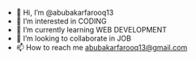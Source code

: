 - 👋 Hi, I’m @abubakarfarooq13
- 👀 I’m interested in CODING
- 🌱 I’m currently learning WEB DEVELOPMENT
- 💞️ I’m looking to collaborate in JOB
- 📫 How to reach me abubakarfarooq13@gmail.com

<!---
abubakarfarooq13/abubakarfarooq13 is a ✨ special ✨ repository because its `README.md` (this file) appears on your GitHub profile.
You can click the Preview link to take a look at your changes.
--->
